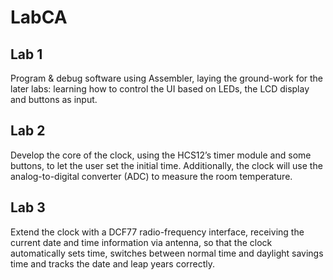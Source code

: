# LabCA

## Lab 1 
Program & debug software using Assembler, laying the ground-work for the later labs: learning how to control the UI based on LEDs, the LCD display and buttons as input.

## Lab 2 
Develop the core of the clock, using the HCS12’s timer module and some buttons, to let the user set the initial time. Additionally, the clock will use the analog-to-digital converter (ADC) to measure the room temperature.

## Lab 3 
Extend the clock with a DCF77 radio-frequency interface, receiving the current date and time information via antenna, so that the clock automatically sets time, switches between normal time and daylight savings time and tracks the date and leap years correctly.
